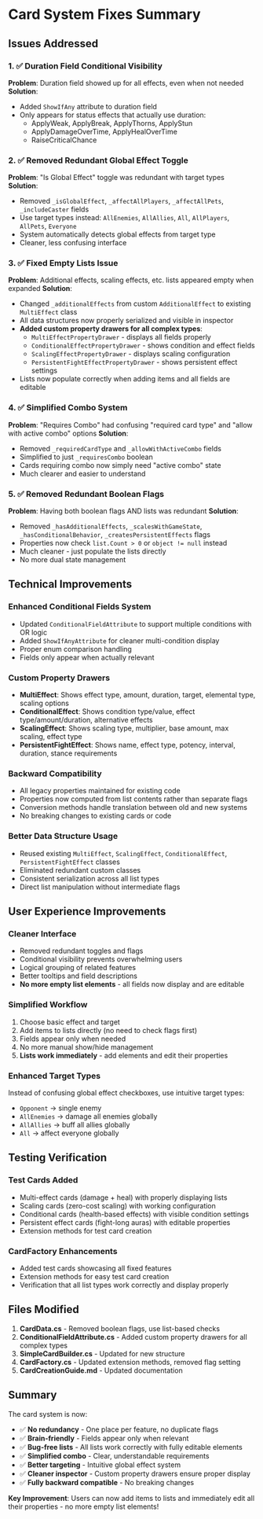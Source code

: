 # Card System Fixes Summary

## Issues Addressed

### 1. ✅ Duration Field Conditional Visibility
**Problem**: Duration field showed up for all effects, even when not needed
**Solution**: 
- Added `ShowIfAny` attribute to duration field
- Only appears for status effects that actually use duration:
  - ApplyWeak, ApplyBreak, ApplyThorns, ApplyStun
  - ApplyDamageOverTime, ApplyHealOverTime
  - RaiseCriticalChance

### 2. ✅ Removed Redundant Global Effect Toggle  
**Problem**: "Is Global Effect" toggle was redundant with target types
**Solution**:
- Removed `_isGlobalEffect`, `_affectAllPlayers`, `_affectAllPets`, `_includeCaster` fields
- Use target types instead: `AllEnemies`, `AllAllies`, `All`, `AllPlayers`, `AllPets`, `Everyone`
- System automatically detects global effects from target type
- Cleaner, less confusing interface

### 3. ✅ Fixed Empty Lists Issue
**Problem**: Additional effects, scaling effects, etc. lists appeared empty when expanded
**Solution**:
- Changed `_additionalEffects` from custom `AdditionalEffect` to existing `MultiEffect` class
- All data structures now properly serialized and visible in inspector
- **Added custom property drawers for all complex types**:
  - `MultiEffectPropertyDrawer` - displays all fields properly
  - `ConditionalEffectPropertyDrawer` - shows condition and effect fields
  - `ScalingEffectPropertyDrawer` - displays scaling configuration
  - `PersistentFightEffectPropertyDrawer` - shows persistent effect settings
- Lists now populate correctly when adding items and all fields are editable

### 4. ✅ Simplified Combo System
**Problem**: "Requires Combo" had confusing "required card type" and "allow with active combo" options
**Solution**:
- Removed `_requiredCardType` and `_allowWithActiveCombo` fields
- Simplified to just `_requiresCombo` boolean
- Cards requiring combo now simply need "active combo" state
- Much clearer and easier to understand

### 5. ✅ Removed Redundant Boolean Flags
**Problem**: Having both boolean flags AND lists was redundant
**Solution**:
- Removed `_hasAdditionalEffects`, `_scalesWithGameState`, `_hasConditionalBehavior`, `_createsPersistentEffects` flags
- Properties now check `list.Count > 0` or `object != null` instead
- Much cleaner - just populate the lists directly
- No more dual state management

## Technical Improvements

### Enhanced Conditional Fields System
- Updated `ConditionalFieldAttribute` to support multiple conditions with OR logic
- Added `ShowIfAnyAttribute` for cleaner multi-condition display
- Proper enum comparison handling
- Fields only appear when actually relevant

### Custom Property Drawers
- **MultiEffect**: Shows effect type, amount, duration, target, elemental type, scaling options
- **ConditionalEffect**: Shows condition type/value, effect type/amount/duration, alternative effects
- **ScalingEffect**: Shows scaling type, multiplier, base amount, max scaling, effect type
- **PersistentFightEffect**: Shows name, effect type, potency, interval, duration, stance requirements

### Backward Compatibility
- All legacy properties maintained for existing code
- Properties now computed from list contents rather than separate flags
- Conversion methods handle translation between old and new systems
- No breaking changes to existing cards or code

### Better Data Structure Usage
- Reused existing `MultiEffect`, `ScalingEffect`, `ConditionalEffect`, `PersistentFightEffect` classes
- Eliminated redundant custom classes
- Consistent serialization across all list types
- Direct list manipulation without intermediate flags

## User Experience Improvements

### Cleaner Interface
- Removed redundant toggles and flags
- Conditional visibility prevents overwhelming users
- Logical grouping of related features
- Better tooltips and field descriptions
- **No more empty list elements** - all fields now display and are editable

### Simplified Workflow
1. Choose basic effect and target
2. Add items to lists directly (no need to check flags first)
3. Fields appear only when needed
4. No more manual show/hide management
5. **Lists work immediately** - add elements and edit their properties

### Enhanced Target Types
Instead of confusing global effect checkboxes, use intuitive target types:
- `Opponent` → single enemy
- `AllEnemies` → damage all enemies globally  
- `AllAllies` → buff all allies globally
- `All` → affect everyone globally

## Testing Verification

### Test Cards Added
- Multi-effect cards (damage + heal) with properly displaying lists
- Scaling cards (zero-cost scaling) with working configuration
- Conditional cards (health-based effects) with visible condition settings
- Persistent effect cards (fight-long auras) with editable properties
- Extension methods for test card creation

### CardFactory Enhancements
- Added test cards showcasing all fixed features
- Extension methods for easy test card creation
- Verification that all list types work correctly and display properly

## Files Modified

1. **CardData.cs** - Removed boolean flags, use list-based checks
2. **ConditionalFieldAttribute.cs** - Added custom property drawers for all complex types
3. **SimpleCardBuilder.cs** - Updated for new structure
4. **CardFactory.cs** - Updated extension methods, removed flag setting
5. **CardCreationGuide.md** - Updated documentation

## Summary

The card system is now:
- ✅ **No redundancy** - One place per feature, no duplicate flags
- ✅ **Brain-friendly** - Fields appear only when relevant
- ✅ **Bug-free lists** - All lists work correctly with fully editable elements
- ✅ **Simplified combo** - Clear, understandable requirements
- ✅ **Better targeting** - Intuitive global effect system
- ✅ **Cleaner inspector** - Custom property drawers ensure proper display
- ✅ **Fully backward compatible** - No breaking changes

**Key Improvement**: Users can now add items to lists and immediately edit all their properties - no more empty list elements! 
